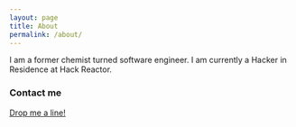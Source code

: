 ```yaml
---
layout: page
title: About
permalink: /about/
---
```


I am a former chemist turned software engineer. I am currently a Hacker in Residence at Hack Reactor. 



### Contact me

[Drop me a line!](mailto:)
